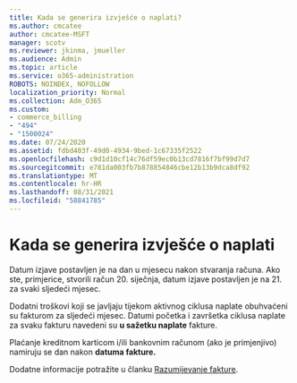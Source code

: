 ```yaml
---
title: Kada se generira izvješće o naplati?
ms.author: cmcatee
author: cmcatee-MSFT
manager: scotv
ms.reviewer: jkinma, jmueller
ms.audience: Admin
ms.topic: article
ms.service: o365-administration
ROBOTS: NOINDEX, NOFOLLOW
localization_priority: Normal
ms.collection: Adm_O365
ms.custom:
- commerce_billing
- "494"
- "1500024"
ms.date: 07/24/2020
ms.assetid: fdbd403f-49d0-4934-9bed-1c67335f2522
ms.openlocfilehash: c9d1d10cf14c76df59ec0b13cd7816f7bf99d7d7
ms.sourcegitcommit: e781da003fb7b878854846cbe12b13b9dca8df92
ms.translationtype: MT
ms.contentlocale: hr-HR
ms.lasthandoff: 08/31/2021
ms.locfileid: "58841785"
---
```

# <a name="when-is-the-billing-statement-generated"></a>Kada se generira izvješće o naplati

Datum izjave postavljen je na dan u mjesecu nakon stvaranja računa. Ako ste, primjerice, stvorili račun 20. siječnja, datum izjave postavljen je na 21. za svaki sljedeći mjesec.

Dodatni troškovi koji se javljaju tijekom aktivnog ciklusa naplate obuhvaćeni su fakturom za sljedeći mjesec. Datumi početka i završetka ciklusa naplate za svaku fakturu navedeni su **u sažetku naplate** fakture.

Plaćanje kreditnom karticom i/ili bankovnim računom (ako je primjenjivo) namiruju se dan nakon **datuma fakture.**
  
Dodatne informacije potražite u članku [Razumijevanje fakture](https://docs.microsoft.com/microsoft-365/commerce/billing-and-payments/understand-your-invoice2).